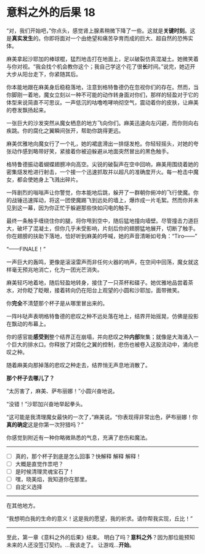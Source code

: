 # 意料之外的后果 18

“对，我们开始吧，”你点头，感觉肾上腺素稍微下降了一些。这就是**关键时刻**。这是**真实发生**的。你即将面对一个由绝望和痛苦孕育而成的巨大、超自然的恐怖实体。

麻美拿起沙耶加的棒球棍，猛烈地击打在地面上，足以破裂仿真混凝土。她微笑着与你对视。“我会找个机会教你这个；我自己学这个花了很**长**时间。”说完，她迈开大步从阳台走下，你紧随其后。

你本能地跟在麻美身后稳稳落地，注意到格特鲁德仍在忽视你们的存在。然而，当你脚刚一着地，魔女立刻以一种不可能的动作转身面对你们，那样的轻盈对于它的体型来说简直不可思议。一声低沉的咕噜咆哮响彻空气，震动着你的皮肤，让麻美的卷发飘扬起来。

一张巨大的沙发突然从魔女栖息的地方飞向你们。麻美迅速向左闪避，而你则向右疾跳。你的腐化之翼瞬间张开，帮助你跳得更远。

麻美优雅地向魔女行了一个礼，她的裙底滑出一排燧发枪。你轻轻摇头，对她的夸张动作感到略带好笑，紧接着你被迫躲避从地面突然冒出的黑色触手。

格特鲁德振动着蝴蝶翅膀冲向高空。尖锐的破裂声在空中回响，麻美用围绕着她的密集燧发枪进行射击，一个接一个迅速抓取并以超凡的准确度开火。每一枪击中魔女，都会使她身上飞溅出碎片。

一阵剧烈的嗡嗡声让你警觉，你本能地后跳，躲开了一群朝你俯冲的飞行使魔。你的战锤迅速挥动，将这一团使魔踢飞到远处的墙上，爆炸成一片毛絮。然而你并未见到这一幕，因为你正忙于躲避那些快如闪电的触手。

最终一条触手缠绕住你的腿，将你甩到空中，随后猛地撞向墙壁。尽管撞击力道巨大，破坏了混凝土，但你几乎未受影响，片刻后你的翅膀猛地展开，切断了触手。你在翅膀的扶助下落地，恰好听到麻美的呼喊，她的声音清晰如号角：“Tiro——”

“——FINALE！”

一声巨大的轰鸣，更像是滚滚雷声而非任何火器的响声，在空间中回荡，魔女就这样毫无预兆地消亡，化为一团光芒消失。

麻美轻巧地着地，随后轻盈地转身，接住了一只茶杯和碟子。她优雅地品尝着茶水，对你眨了眨眼，接着转向仍在阳台上观望的小圆和沙耶加，面带微笑。

你**完全**不清楚那个杯子是从哪里冒出来的。

一阵咔哒声表明格特鲁德的悲叹之种不远处落在地上，结界开始摇晃，仿佛是投影在飘动的布幕上。

你的感官能**感受到**整个结界正在崩塌，并向悲叹之种**内部**聚集；就像是大海涌入一个巨大的排水口。你释放了对腐化之翼的控制，悲伤也被卷入这股流动中，涌向悲叹之种。

随着麻美向那掉落的悲叹之种走去，结界悄无声息地消散了。

**那个杯子去哪儿了？**

“太厉害了，麻美、萨布丽娜！”小圆兴奋地说。

“没错！”沙耶加兴奋地举起拳头。

“这可能是我清理魔女最快的一次了，”麻美说。“你表现得非常出色，萨布丽娜！你**真的确定**这是你第一次狩猎吗？”

你感觉到附近有一种你略微熟悉的气息，充满了悲伤和魔法。

---

- [ ] 真的，那个杯子到底是怎么回事？快解释 解释 解释！
- [ ] 大概是直觉作祟吧？
- [ ] 是时候清理灵魂宝石了！
- [ ] 嘿，晓美焰，我知道你在那里。
- [ ] 自定义选择

---

在其他地方。

“我想明白我的生命的意义！这是我的愿望，我的祈求。请你帮我实现，丘比！”

---

至此，第一章《意料之外的后果》结束。
明白了吗？**意料之外**？因为那位能预知未来的人还没签订契约。...我该走了。
让游戏...**开始**。
